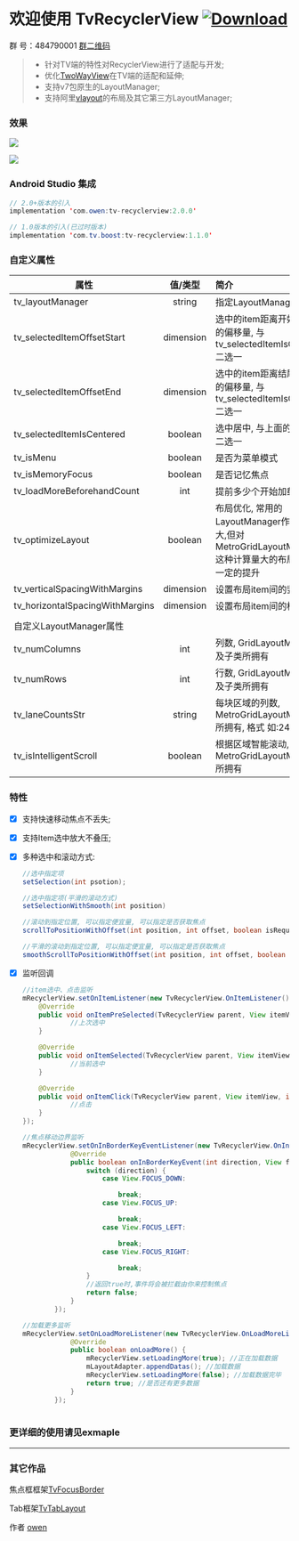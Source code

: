 # 欢迎使用 TvRecyclerView [ ![Download](https://api.bintray.com/packages/zhousuqiang/maven/tv-recyclerview/images/download.svg) ](https://bintray.com/zhousuqiang/maven/tv-recyclerview/_latestVersion)

群   号：484790001 [群二维码](https://github.com/zhousuqiang/TvRecyclerView/blob/master/images/qq.png)

>* 针对TV端的特性对RecyclerView进行了适配与开发;
>* 优化[TwoWayView](https://github.com/lucasr/twoway-view)在TV端的适配和延伸;
>* 支持v7包原生的LayoutManager;
>* 支持阿里[vlayout](https://github.com/alibaba/vlayout)的布局及其它第三方LayoutManager;

### 效果

![](https://github.com/zhousuqiang/TvRecyclerView/blob/master/images/all_4.png)

![](https://github.com/zhousuqiang/TvRecyclerView/blob/master/images/img_all.gif)

### Android Studio 集成

```java
// 2.0+版本的引入
implementation 'com.owen:tv-recyclerview:2.0.0'

// 1.0版本的引入(已过时版本)
implementation 'com.tv.boost:tv-recyclerview:1.1.0'
```

### 自定义属性
| 属性      |  值/类型  |  简介  |
| -------- | :-----: | :---- |
| tv_layoutManager     | string |   指定LayoutManager     |
| tv_selectedItemOffsetStart | dimension | 选中的item距离开始(上/左)的偏移量, 与tv_selectedItemIsCentered二选一 |
| tv_selectedItemOffsetEnd | dimension | 选中的item距离结尾(右/下)的偏移量, 与tv_selectedItemIsCentered二选一 |
| tv_selectedItemIsCentered | boolean | 选中居中, 与上面的偏移量二选一 |
| tv_isMenu | boolean | 是否为菜单模式 |
| tv_isMemoryFocus | boolean | 是否记忆焦点 |
| tv_loadMoreBeforehandCount | int | 提前多少个开始加载更多 |
| tv_optimizeLayout | boolean | 布局优化, 常用的LayoutManager作用不是很大,但对MetroGridLayoutManager这种计算量大的布局来说有一定的提升 |
| tv_verticalSpacingWithMargins | dimension | 设置布局item间的竖向间距 |
| tv_horizontalSpacingWithMargins | dimension | 设置布局item间的横向间距 |
|  |  |  |
| 自定义LayoutManager属性 |  |  |
| tv_numColumns | int | 列数, GridLayoutManager及子类所拥有 |
| tv_numRows | int | 行数, GridLayoutManager及子类所拥有 |
| tv_laneCountsStr | string | 每块区域的列数, MetroGridLayoutManager所拥有, 格式 如:24,60,10 |
| tv_isIntelligentScroll | boolean | 根据区域智能滚动, MetroGridLayoutManager所拥有 |


### 特性

- [x] 支持快速移动焦点不丢失;

- [x] 支持Item选中放大不叠压;

- [x] 多种选中和滚动方式:
    ```java
    //选中指定项
    setSelection(int psotion);

    //选中指定项(平滑的滚动方式)
    setSelectionWithSmooth(int position)

    //滚动到指定位置, 可以指定便宜量, 可以指定是否获取焦点
    scrollToPositionWithOffset(int position, int offset, boolean isRequestFocus)

    //平滑的滚动到指定位置, 可以指定便宜量, 可以指定是否获取焦点
    smoothScrollToPositionWithOffset(int position, int offset, boolean isRequestFocus)
    ```
- [x] 监听回调
    ```java
    //item选中、点击监听
    mRecyclerView.setOnItemListener(new TvRecyclerView.OnItemListener() {
        @Override
        public void onItemPreSelected(TvRecyclerView parent, View itemView, int position) {
                //上次选中
        }

        @Override
        public void onItemSelected(TvRecyclerView parent, View itemView, int position) {
                //当前选中
        }

        @Override
        public void onItemClick(TvRecyclerView parent, View itemView, int position) {
                //点击
        }
    });
    
    //焦点移动边界监听
    mRecyclerView.setOnInBorderKeyEventListener(new TvRecyclerView.OnInBorderKeyEventListener() {
                @Override
                public boolean onInBorderKeyEvent(int direction, View focused) {
                    switch (direction) {
                        case View.FOCUS_DOWN:

                            break;
                        case View.FOCUS_UP:

                            break;
                        case View.FOCUS_LEFT:

                            break;
                        case View.FOCUS_RIGHT:

                            break;
                    }
                    //返回true时,事件将会被拦截由你来控制焦点
                    return false;
                }
            });
    
    //加载更多监听
    mRecyclerView.setOnLoadMoreListener(new TvRecyclerView.OnLoadMoreListener() {
                @Override
                public boolean onLoadMore() {
                    mRecyclerView.setLoadingMore(true); //正在加载数据
                    mLayoutAdapter.appendDatas(); //加载数据
                    mRecyclerView.setLoadingMore(false); //加载数据完毕
                    return true; //是否还有更多数据
                }
            });
           
    ```

### 更详细的使用请见exmaple

------

### 其它作品

焦点框框架[TvFocusBorder](https://github.com/zhousuqiang/TvFocusBorder)

Tab框架[TvTabLayout](https://github.com/zhousuqiang/TvTabLayout)

作者 [owen](https://github.com/zhousuqiang)
